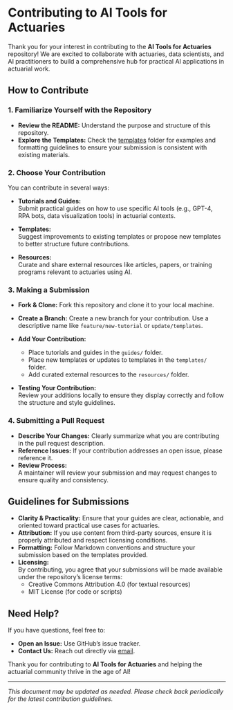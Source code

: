 # Contributing to AI Tools for Actuaries

Thank you for your interest in contributing to the **AI Tools for Actuaries** repository! We are excited to collaborate with actuaries, data scientists, and AI practitioners to build a comprehensive hub for practical AI applications in actuarial work.

## How to Contribute

### 1. Familiarize Yourself with the Repository

- **Review the README:** Understand the purpose and structure of this repository.
- **Explore the Templates:** Check the [templates](./templates/) folder for examples and formatting guidelines to ensure your submission is consistent with existing materials.

### 2. Choose Your Contribution

You can contribute in several ways:

- **Tutorials and Guides:**  
  Submit practical guides on how to use specific AI tools (e.g., GPT-4, RPA bots, data visualization tools) in actuarial contexts.

- **Templates:**  
  Suggest improvements to existing templates or propose new templates to better structure future contributions.

- **Resources:**  
  Curate and share external resources like articles, papers, or training programs relevant to actuaries using AI.

### 3. Making a Submission

- **Fork & Clone:** Fork this repository and clone it to your local machine.
- **Create a Branch:** Create a new branch for your contribution. Use a descriptive name like `feature/new-tutorial` or `update/templates`.
- **Add Your Contribution:**
  - Place tutorials and guides in the `guides/` folder.
  - Place new templates or updates to templates in the `templates/` folder.
  - Add curated external resources to the `resources/` folder.

- **Testing Your Contribution:**  
  Review your additions locally to ensure they display correctly and follow the structure and style guidelines.

### 4. Submitting a Pull Request

- **Describe Your Changes:** Clearly summarize what you are contributing in the pull request description.
- **Reference Issues:** If your contribution addresses an open issue, please reference it.
- **Review Process:**  
  A maintainer will review your submission and may request changes to ensure quality and consistency.

## Guidelines for Submissions

- **Clarity & Practicality:** Ensure that your guides are clear, actionable, and oriented toward practical use cases for actuaries.
- **Attribution:** If you use content from third-party sources, ensure it is properly attributed and respect licensing conditions.
- **Formatting:** Follow Markdown conventions and structure your submission based on the templates provided.
- **Licensing:**  
  By contributing, you agree that your submissions will be made available under the repository’s license terms: 
  - Creative Commons Attribution 4.0 (for textual resources)
  - MIT License (for code or scripts)

## Need Help?

If you have questions, feel free to:

- **Open an Issue:** Use GitHub’s issue tracker.
- **Contact Us:** Reach out directly via [email](mailto:simon.hatzesberger@gmail.com).

Thank you for contributing to **AI Tools for Actuaries** and helping the actuarial community thrive in the age of AI!

---
*This document may be updated as needed. Please check back periodically for the latest contribution guidelines.*
